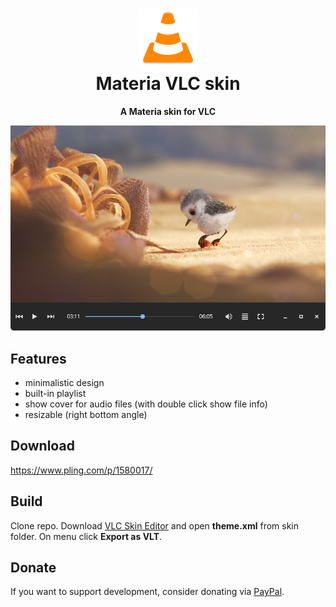 <h1 align="center">
	<img src="logo.png" alt="Materia VLC skin" width="96" height="96"/><br>
 Materia VLC skin
</h1>

<p align="center"><strong>A Materia skin for VLC</strong></p>

<p align="center">
  <img src="https://raw.githubusercontent.com/PapirusDevelopmentTeam/materia-vlc/main/preview.png" alt="preview"/>
</p>

## Features

- minimalistic design
- built-in playlist
- show cover for audio files (with double click show file info)
- resizable (right bottom angle)

## Download

https://www.pling.com/p/1580017/

## Build

Clone repo. Download [VLC Skin Editor](https://www.videolan.org/vlc/skineditor.html) and open **theme.xml** from skin folder. On menu click **Export as VLT**.

## Donate
If you want to support development, consider donating via [PayPal](https://paypal.me/varlesh).
